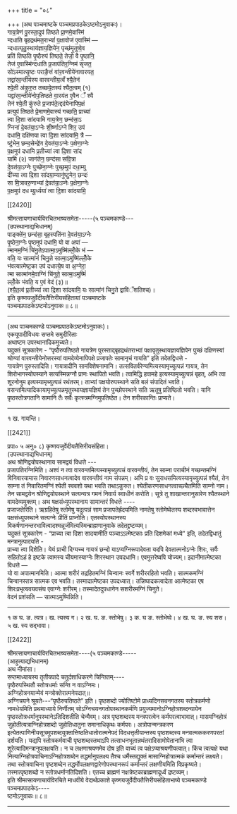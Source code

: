 +++
title = "०८"

+++
(अथ पञ्चमाष्टके पञ्चमप्रपाठकेऽष्टमोऽनुवाकः)।  
गाय॒त्रेण॑ पु॒रस्ता॒दुप॑ तिष्ठते प्रा॒णमे॒वास्मि॑  
न्दधाति बृहद्रथंमत॒राभ्यां॑ प॒क्षावोज॑ ए॒वास्मि॑ —  
न्दधात्यृतु॒स्थाय॑ज्ञाय॒ज्ञिये॑न॒ पृच्छ॑मृ॒तुष्वे॒व  
प्रति॑ तिष्ठति पृ॒ष्ठैरुप॑ तिष्ठते॒ तेजो॒ वै पृ॒ष्ठानि॒  
तेज॑ ए॒वास्मि॑न्दधाति प्र॒जाप॑तिर॒ग्निम॑ सृजत॒  
सो॑ऽस्मात्सृ॒ष्टः पराङै॒त्तं वा॑र॒वन्तीये॑नावारयत॒  
तद्वा॑रव॒न्तीय॑स्य वारवन्तीय॒त्वँ श्यै॒तेन॑  
श्ये॒ती अ॑कुरु॒त तच्छये॒तस्य॑ श्यैत॒त्वम् (१)  
यद्वा॑रव॒न्तीये॑नोप॒तिष्ठते वा॒रय॑त ए॒वैन ँ॑ श्यै  
तेन॑ श्ये॒ती कु॑रुते प्र॒जाप॑ते॒त्द्दद॑येनापिप॒क्षं  
प्रत्युप॑ तिष्ठते प्रे॒माणमे॒वास्य॑ गच्छति॒ प्राच्या॑  
त्वा दि॒शा सा॑दयामि गाय॒त्रेण॒ छन्द॑सा॒ऽ  
ग्निना॑ दे॒वत॑या॒ऽग्नेः शी॒र्ष्णाऽग्ने शिर॒ उप॑  
दधामि॒ दक्षि॑णया त्वा दि॒शा सा॑दयामि॒ त्रै —  
ष्टु॑भेन॒ छन्द॒सेन्द्रे॑ण दे॒वत॑या॒ऽग्नेः प॒क्षेणा॒ग्नेः  
प॒क्षमुप॑ दधामि प्र॒तीच्या॑ त्वा दि॒शा सा॑द  
यामि (२) जाग॑तेन॒ छन्द॑सा सवि॒त्रा  
दे॒वत॑या॒ऽग्नेः पुच्छे॑ना॒ग्नेः पुच्छ॒मुप॑ दधा॒म्यु  
दी॑च्या त्वा दि॒शा सा॑दया॒म्यानु॑ष्टुमेन॒ छन्दः॑  
सा मि॒त्रावरु॒णाभ्यां दे॒वत॑या॒ऽप्नेः प॒क्षेणा॒ग्नेः  
प॒क्षमुप॑ दध म्यू॒र्ध्यया॑ त्वा दि॒शा सा॑दयामि॒

[[2420]]

श्रीमत्सायणाचार्यविरचितभाष्यसमेता-----(५ पञ्चमकाण्डे---  
(उपस्थानाद्यभिधानम्)  
पाङ्क्ते॑न॒ छन्द॑सा॒ बृह॒स्पति॑ना दे॒वत॑या॒ऽग्नेः  
पृ॒ष्ठेना॒ग्नेः पृ॒ष्ठमुप॑ दधामि॒ यो वा अपा॑ —  
त्मानम॒ग्निं चि॑नु॒तेऽपात्मा॒ऽमुष्मि॑ल्लोँ॒के भ॑ —  
वति॒ यः सात्मा॑नं चिनु॒ते सात्मा॒ऽमुष्मि॑ल्लोँ॒के  
भ॑वत्यात्मेष्ट॒का उप॑ दधात्ये॒ष वा अ॒ग्नेरा॒  
त्मा सात्मा॑नमे॒वाग्निं चि॑नुते॒ सात्मा॒ऽमुष्मिं॑  
ल्लोँ॒के भ॑वति॒ य ए॒वं वेद॑ (३)॥  
(श्यै॒त॒त्वं प्र॒तीच्या॑ त्वा दि॒शा सा॑दयामि॒ यः सात्मा॑नं चिनु॒ते द्वावि॑ँशतिश्च)।  
इति कृष्णयजुर्वेदीयतैत्तिरीयसंहितायां पञ्चमाष्टके  
पञ्चमप्रपाठकेऽष्टमोऽनुवाकः॥ ८॥
___________
(अथ पञ्चमकाण्डे पञ्चमप्रपाठकेऽष्टमोऽनुवाकः)।  
एकयूपादीविधयः सप्तमे समुदीरिताः  
अथाष्टम उपस्थानादिकमुच्यते।  
यदुक्तं सूत्रकारेण - “पृष्ठैरुपतिष्ठते गायत्रेण पुरस्ताद्बृहद्रथंतराभ्यां पक्षावृतुस्थायज्ञायज्ञिपेन पुच्छं दक्षिणस्यां श्रोण्यां वारवन्तीयेनोत्तरस्यां वामदेव्येनापिपक्षे प्रजापतेः सामानृचं गायति” इति तदेतद्विधत्ते -  
गायत्रेण पुरुस्तादिति। गायत्रादीनि सामविशेषनामानि। तत्सवितर्वरेण्यमित्यस्यामृच्युत्पन्नं गायत्र, तेन शिरोभागस्योपस्याने सत्यस्मिन्नग्नौ प्राणः स्थापितो भवति। त्वामिद्धि हवामहे इत्यस्यामृच्युत्पन्नं बृहत्, अभि त्वा शूरनोनुम इत्यस्यामृच्युत्पन्नं रथंतरम्। ताभ्यां पक्षयोरुपस्थाने सति बलं संपादितं भवति। वसन्तमित्यादिकायामृच्युत्पन्नमृतुस्थायज्ञायज्ञियं तेन पुच्छोपस्थाने सति ऋतुषु प्रतिष्ठितो भवति। यानि पृष्ठस्तोत्रगतानि सामानि तैः सर्वैः कृत्स्त्रमग्निमुपतिष्ठेत। तेन शरीरकान्तिः प्राप्यते।
________________________________  
१ ख. गायन्ति।

[[2421]]

प्रपा० ५ अनु० ८) कृष्णयजुर्वेदीयतैत्तिरीयसंहिता।  
(उपस्थानाद्यभिधानम्)  
अथ श्रोणिद्वयोपस्थानाय सामद्वयं विधत्ते ---  
प्रजापतिरग्निमिति। अश्वं न त्वा वारवन्तमित्यस्यामृच्युत्पन्नं वारवन्तीयं, तेन साम्ना पराचीनं गच्छन्तमग्निं विनिवारयामास निवारणसाधनत्वादेव वारवन्तीयं नाम संपन्नम्। अभि प्र वः सुराधसमित्यस्यामृच्युत्पन्नं श्यैतं, तेन साम्ना तं निवारितमग्निं श्येती स्ववशो यथा भवति तथाऽकुरुत। श्येतीकरणसाधनत्वाच्छ्यैतमिति साम्नो नाम। तेन सामद्वयेन श्रोणिद्वयोपस्थाने सत्यन्यत्र गमनं निवार्य स्वाधीनं करोति। सूत्रे तु शाखान्तरानुसारेण श्यैतस्थाने वामदेव्यमुक्तम्। अथ षक्षसंध्युपस्थानाय सामान्तरं विधत्ते ----  
प्रजाजतेरिति। ऋग्रहितेषु स्तोमेषु यदुत्पन्नं साम प्रजापतेर्ह्रदयमिति नामतेषु स्तोमेष्वेतस्य शब्दस्वभावात्तेन पक्षसंध्युपस्थाने सत्यग्नेः प्रीतिं प्राप्नोति। एतस्योपस्थानस्य विकर्षणानन्तरभावित्वादश्मन्नूर्जमित्यस्मिन्ब्राह्मणानुवाके तदेतद्द्रष्टव्यम्।  
यदुक्तं सूत्रकारेण - “प्राच्या त्वा दिशा सादयामीति पञ्चाऽऽत्मेष्टकाः प्रति दिशमेकां मध्ये” इति, तदेतद्विधातुं मन्त्रानुत्पादयति -  
प्राच्या त्वा दिशेति। येयं प्राची दिग्यच्च गायत्रं छन्दो याऽप्यग्निरूपादेवता यदपि देवतात्मनोऽग्नेः शिरः, सर्वैः सहितोऽहं हे इष्टके त्वामस्य चीयमास्याग्नेः शिरस्थान उपदधामि। एवमुत्तरेष्वपि योज्यम्। इदानीमात्मेष्टका विधत्ते —  
यो वा अपात्मानमिति। आत्मा शरीरं तद्रहितमग्निं चिन्वानः स्वर्गे शरीररहितो भवति। सात्मकमग्निं चिन्वानस्तत्र सात्मक एव भवति। तस्मादात्मेष्टका उपदध्यात्। तन्निष्पादकत्वादेता आत्मेष्टका एष शिरःप्रभृत्यवयवसंघ एवाग्नेः शरीरम्। तस्मादेतदुपधानेन सशरीरमग्निं चिनुते।  
वेदनं प्रशंसति — सात्माऽमुष्मिन्निति।
______________________________________  
१ क घ. ङ. त्यत्र। ख. त्यस्य ग। २ ख. घ. ङ. स्तोभेषु। ३ क. घ ङ. स्तोभेष्वे। ४ ख. घ. ङ. स्य शस। ५ ख. स्य सद्भावा।

[[2422]]

श्रीमत्सायणाचार्यविरचितभाष्यसमेता----(५ पञ्चमकाण्डे-----  
(आहुत्याद्यभिधानम्)  
अथ मीमांसा।  
सप्तमाध्यायस्य तृतीयपादे चतुर्दशाधिकरणे चिन्तितम्----  
पृष्ठैरुपस्थितौ स्तोत्रधर्माः सन्ति न वाऽग्निमः।  
अग्निहोत्रनयान्मेवं मन्त्रोक्तेरात्मनेपदात्॥  
अग्निचयने श्रूयते---“पृष्ठैरुपतिष्ठते” इति। पृष्ठशब्दो ज्योतिष्टोमे प्राध्यदिनसवनगतस्य स्तोत्रकर्मणो नामधेयमिति प्रथमाध्याये निर्णीतम् सोऽग्निचयनगतोपस्थानकर्मणि प्रयुज्यमानोऽग्निहोत्रशब्दन्यायेन पृष्ठस्तोत्रधर्मानुपस्थानेऽतिदिशतीति चेन्मैवम्। अत्र पृष्ठशब्दस्य मन्त्रपरत्वेन कर्मपरत्वाभावात्। मासमग्निहोत्रं जुहोतीत्यत्राग्निहोत्रशब्दो जुहोतिधातुना समानाधिकृथः कर्मपरः। अत्रोपान्मन्त्रकरण इत्येतत्पाणिनीयसूत्रमुपशब्दयुक्तात्तिष्ठतिधातोरात्मनेपदं विदधत्तृतीयान्तस्य पृष्ठशब्दस्य मन्त्रात्मककरणपरतां दर्शयति। यद्यपि स्तोत्रकर्मवाची पृष्ठशब्दस्तथाऽपि तत्साधनभूतान्रथंतरादिसामोपेतानाभि त्वा शूरेत्यादिमन्त्रानुपलक्षयति। न च लक्षणाश्रयणमेव दोष इति वाच्यं त्व पक्षेऽप्याश्रयणीयत्वात्। किंच त्वत्पक्षे यथा नित्याग्निहोत्रवाचिनाऽग्निहोत्रशब्देन तद्धर्मानुपलक्ष्य तैश्च धर्मैस्तद्युक्तं मासाग्निहोत्रात्मकं कर्मान्तरं लक्ष्यते। तथा स्तोत्रवाचिना पृष्टशब्देन तद्धर्मोपलक्षणद्वारेणोपस्थानरूपं कर्मान्तरं लक्षणीयमिति विप्रकृष्यते। तस्मात्पृष्ठशब्दो न स्तोत्रधर्मानतिदिशति। एतच्च ब्राह्मणं नक्षत्रेष्टकाब्राह्मणादूर्ध्वं द्रष्टव्यम्।  
इति श्रीमत्सायणाचार्यविरचिते माधवीये वेदार्थप्रकाशे कृष्णयजुर्वेदीयतैत्तिरीयसंहिताभाष्ये पञ्चमकाण्डे पञ्चमप्रपाठकेऽ----  
ष्टमोऽनुवाकः॥ ८॥
___________

